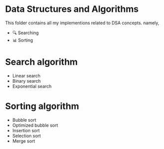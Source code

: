 # Data Structures and Algorithms 
  This folder contains all my implementions related to DSA concepts. namely,
  * :mag: Searching 
  * :bar_chart: Sorting 
  
# Search algorithm
  * Linear search
  * Binary search
  * Exponential search
  
# Sorting algorithm
  * Bubble sort
  * Optimized bubble sort
  * Insertion sort
  * Selection sort
  * Merge sort
